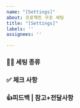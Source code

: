 ```yaml
---
name: "[Settings]"
about: 프로젝트 구조 세팅
title: "[Settings]"
labels: ''
assignees: ''

---
```


### 🧞‍♀️ 세팅 종류

### ✅ 체크 사항

### 👍피드백 | 참고+전달사항
